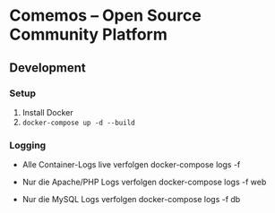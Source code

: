 # Comemos – Open Source Community Platform

## Development

### Setup
1. Install Docker
2. `docker-compose up -d --build`

### Logging
- Alle Container-Logs live verfolgen
docker-compose logs -f

- Nur die Apache/PHP Logs verfolgen
docker-compose logs -f web

- Nur die MySQL Logs verfolgen
docker-compose logs -f db